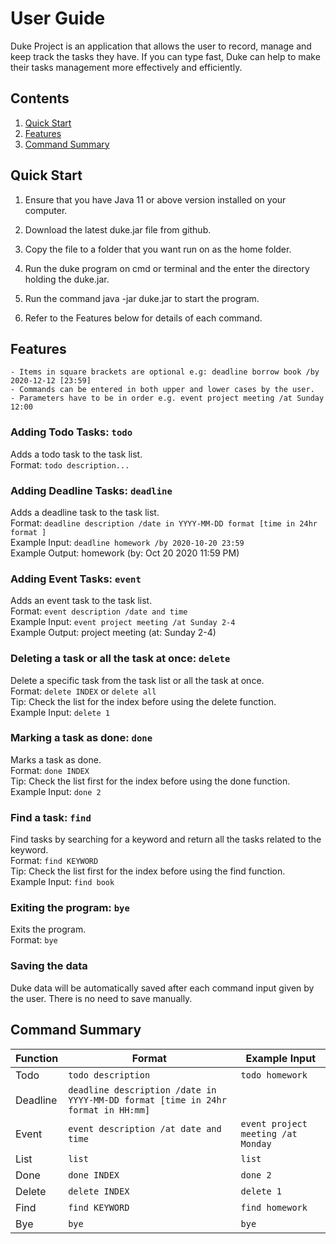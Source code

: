 # User Guide

Duke Project is an application that allows the user to record, manage and keep track the tasks they have. If you can type fast, Duke can help to make their tasks management more effectively and efficiently.

## Contents
1. [Quick Start](#Quick-Start)
2. [Features](#Features)
3. [Command Summary](#Command-Summary)

## Quick Start
1. Ensure that you have Java 11 or above version installed on your computer.

1. Download the latest duke.jar file from github.

1. Copy the file to a folder that you want run on as the home folder.

1. Run the duke program on cmd or terminal and the enter the directory holding the duke.jar.

1. Run the command java -jar duke.jar to start the program.

1. Refer to the Features below for details of each command.

## Features
```
- Items in square brackets are optional e.g: deadline borrow book /by 2020-12-12 [23:59]
- Commands can be entered in both upper and lower cases by the user.
- Parameters have to be in order e.g. event project meeting /at Sunday 12:00
  ```

### Adding Todo Tasks: `todo`
Adds a todo task to the task list. <br>
Format: `todo description...`

### Adding Deadline Tasks: `deadline`
Adds a deadline task to the task list. <br>
Format: `deadline description /date in YYYY-MM-DD format [time in 24hr format ]` <br>
Example Input: `deadline homework /by 2020-10-20 23:59` <br>
Example Output:  homework (by: Oct 20 2020 11:59 PM) <br>

### Adding Event Tasks: `event`
Adds an event task to the task list. <br>
Format: `event description /date and time` <br>
Example Input: `event project meeting /at Sunday 2-4` <br>
Example Output: project meeting (at: Sunday 2-4) <br>

### Deleting a task or all the task at once: `delete`
Delete a specific task from the task list or all the task at once. <br>
Format: `delete INDEX` or `delete all` <br>
Tip: Check the list for the index before using the delete function. <br>
Example Input: `delete 1`  <br>

### Marking a task as done: `done`
Marks a task as done. <br>
Format: `done INDEX` <br>
Tip: Check the list first for the index before using the done function. <br>
Example Input: `done 2` <br>

### Find a task: `find`
Find tasks by searching for a keyword and return all the tasks related to the keyword. <br>
Format: `find KEYWORD` <br>
Tip: Check the list first for the index before using the find function. <br>
Example Input: `find book` <br>

### Exiting the program: `bye`
Exits the program. <br>
Format: `bye` <br>

### Saving the data
Duke data will be automatically saved after each command input given by the user. There is no need to save manually. <br>

## Command Summary 

| Function  | Format | Example Input |
| --------- | ------ | ------- |
| Todo | `todo description` | `todo homework` |
| Deadline | `deadline description /date in YYYY-MM-DD format [time in 24hr format in HH:mm]` |
| Event | `event description /at date and time` | `event project meeting /at Monday` | 
| List | `list` | `list` |
| Done | `done INDEX`| `done 2` |
| Delete | `delete INDEX` | `delete 1` |
| Find | `find KEYWORD` | `find homework` |
| Bye | `bye` | `bye` |
